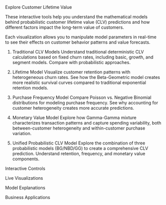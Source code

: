 Explore Customer Lifetime Value

These interactive tools help you understand the mathematical models behind probabilistic customer lifetime value (CLV) predictions and how different factors impact the long-term value of customers.

Each visualization allows you to manipulate model parameters in real-time to see their effects on customer behavior patterns and value forecasts.

1. Traditional CLV Models
Understand traditional deterministic CLV calculations based on fixed churn rates, including basic, growth, and segment models. Compare with probabilistic approaches.

2. Lifetime Model
Visualize customer retention patterns with heterogeneous churn rates. See how the Beta-Geometric model creates more realistic survival curves compared to traditional exponential retention models.

3. Purchase Frequency Model
Compare Poisson vs. Negative Binomial distributions for modeling purchase frequency. See why accounting for customer heterogeneity creates more accurate predictions.

4. Monetary Value Model
Explore how Gamma-Gamma mixture characterizes transaction patterns and capture spending variability, both between-customer heterogeneity and within-customer purchase variation.

5. Unified Probabilistic CLV Model
Explore the combination of three probabilistic models (BG/NBD/GG) to create a comprehensive CLV prediction. Understand retention, frequency, and monetary value components.

Interactive Controls

Live Visualizations

Model Explanations

Business Applications
